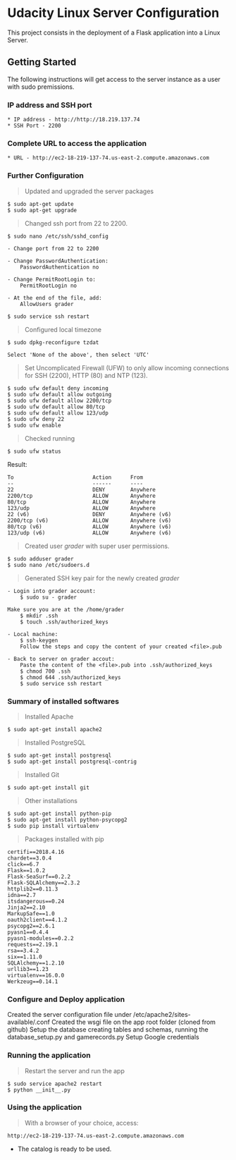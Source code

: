 # Udacity Linux Server Configuration

This project consists in the deployment of a Flask application into a Linux Server.

## Getting Started

The following instructions will get access to the server instance as a user with sudo premissions.

### IP address and SSH port

```
* IP address - http://http://18.219.137.74
* SSH Port - 2200
```

### Complete URL to access the application

```
* URL - http://ec2-18-219-137-74.us-east-2.compute.amazonaws.com
```

### Further Configuration

> Updated and upgraded the server packages

    $ sudo apt-get update
    $ sudo apt-get upgrade

> Changed ssh port from 22 to 2200.

    $ sudo nano /etc/ssh/sshd_config
    
    - Change port from 22 to 2200
    
    - Change PasswordAuthentication:
        PasswordAuthentication no
        
    - Change PermitRootLogin to:
        PermitRootLogin no
        
    - At the end of the file, add:
        AllowUsers grader  
        
    $ sudo service ssh restart

> Configured local timezone

    $ sudo dpkg-reconfigure tzdat
    
    Select 'None of the above', then select 'UTC'

> Set Uncomplicated Firewall (UFW) to only allow incoming connections for SSH (2200), HTTP (80) and NTP (123).

    $ sudo ufw default deny incoming
    $ sudo ufw default allow outgoing
    $ sudo ufw default allow 2200/tcp
    $ sudo ufw default allow 80/tcp
    $ sudo ufw default allow 123/udp
    $ sudo ufw deny 22
    $ sudo ufw enable

>Checked running
    
    $ sudo ufw status
    
Result:

```
To                         Action      From
--                         ------      ----
22                         DENY        Anywhere
2200/tcp                   ALLOW       Anywhere
80/tcp                     ALLOW       Anywhere
123/udp                    ALLOW       Anywhere
22 (v6)                    DENY        Anywhere (v6)
2200/tcp (v6)              ALLOW       Anywhere (v6)
80/tcp (v6)                ALLOW       Anywhere (v6)
123/udp (v6)               ALLOW       Anywhere (v6)
```

> Created user *grader* with super user permissions.

    $ sudo adduser grader
    $ sudo nano /etc/sudoers.d

> Generated SSH key pair for the newly created *grader*

    - Login into grader account:
        $ sudo su - grader
        
    Make sure you are at the /home/grader
        $ mkdir .ssh
        $ touch .ssh/authorized_keys
    
    - Local machine:
        $ ssh-keygen
        Follow the steps and copy the content of your created <file>.pub
        
    - Back to server on grader accout:
        Paste the content of the <file>.pub into .ssh/authorized_keys
        $ chmod 700 .ssh
        $ chmod 644 .ssh/authorized_keys
        $ sudo service ssh restart
    
### Summary of installed softwares

> Installed Apache

    $ sudo apt-get install apache2

> Installed PostgreSQL

    $ sudo apt-get install postgresql
    $ sudo apt-get install postgresql-contrig

> Installed Git

    $ sudo apt-get install git
    
> Other installations

    $ sudo apt-get install python-pip
    $ sudo apt-get install python-psycopg2
    $ sudo pip install virtualenv

> Packages installed with pip

```
certifi==2018.4.16
chardet==3.0.4
click==6.7
Flask==1.0.2
Flask-SeaSurf==0.2.2
Flask-SQLAlchemy==2.3.2
httplib2==0.11.3
idna==2.7
itsdangerous==0.24
Jinja2==2.10
MarkupSafe==1.0
oauth2client==4.1.2
psycopg2==2.6.1
pyasn1==0.4.4
pyasn1-modules==0.2.2
requests==2.19.1
rsa==3.4.2
six==1.11.0
SQLAlchemy==1.2.10
urllib3==1.23
virtualenv==16.0.0
Werkzeug==0.14.1
```

### Configure and Deploy application

Created the server configuration file under /etc/apache2/sites-available/<filename>.conf
Created the wsgi file on the app root folder (cloned from github)
Setup the database creating tables and schemas, running the database_setup.py and gamerecords.py
Setup Google credentials
    
### Running the application

>Restart the server and run the app

    $ sudo service apache2 restart
    $ python __init__.py

### Using the application

>With a browser of your choice, access:

    http://ec2-18-219-137-74.us-east-2.compute.amazonaws.com


* The catalog is ready to be used.

